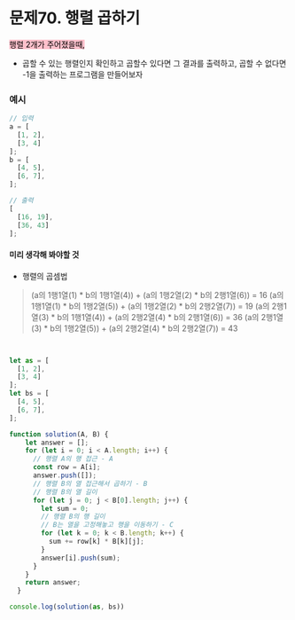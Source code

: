 # 문제70. 행렬 곱하기

<mark style="background: pink">행렬 2개가 주어졌을때,</mark><br>

- 곱할 수 있는 행렬인지 확인하고 곱할수 있다면 그 결과를 출력하고, 곱할 수 없다면 -1을 출력하는 프로그램을 만들어보자


### 예시


```js
// 입력
a = [
  [1, 2],
  [3, 4]
];
b = [
  [4, 5],
  [6, 7],
];

// 출력
[
  [16, 19],
  [36, 43]
];
```

#### 미리 생각해 봐야할 것

- 행렬의 곱셈법 
> (a의 1행1열(1) * b의 1행1열(4)) + (a의 1행2열(2) * b의 2행1열(6)) = 16
> (a의 1행1열(1) * b의 1행2열(5)) + (a의 1행2열(2) * b의 2행2열(7)) = 19
> (a의 2행1열(3) * b의 1행1열(4)) + (a의 2행2열(4) * b의 2행1열(6)) = 36
> (a의 2행1열(3) * b의 1행2열(5)) + (a의 2행2열(4) * b의 2행2열(7)) = 43


```js


let as = [
  [1, 2],
  [3, 4]
];
let bs = [
  [4, 5],
  [6, 7],
];

function solution(A, B) {
    let answer = [];
    for (let i = 0; i < A.length; i++) {
      // 행렬 A의 행 접근 - A
      const row = A[i];
      answer.push([]);
      // 행렬 B의 열 접근해서 곱하기 - B
      // 행렬 B의 열 길이
      for (let j = 0; j < B[0].length; j++) {
        let sum = 0;
        // 행렬 B의 행 길이
        // B는 열을 고정해놓고 행을 이동하기 - C
        for (let k = 0; k < B.length; k++) {
          sum += row[k] * B[k][j];
        }
        answer[i].push(sum);
      }
    }
    return answer;
  }

console.log(solution(as, bs))


```
